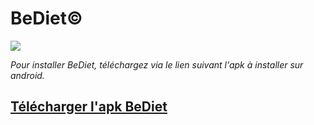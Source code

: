 # BeDiet&copy;

![](https://webinfo.iutmontp.univ-montp2.fr/~debizett/ressources/logo.png)

*Pour installer BeDiet, téléchargez via le lien suivant l'apk à installer sur android.*

## [Télécharger l'apk BeDiet](https://mega.nz/file/XZxBXCBb#sc5iuNGrdiuayJVXig5OssPQFejLPm34dIeAeofi1gw)


